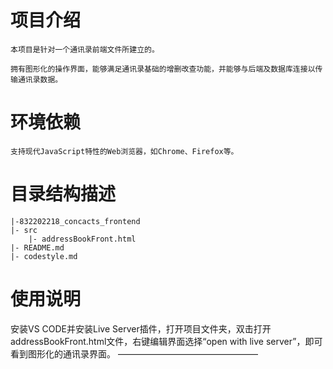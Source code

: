 # 项目介绍
    本项目是针对一个通讯录前端文件所建立的。
 
    拥有图形化的操作界面，能够满足通讯录基础的增删改查功能，并能够与后端及数据库连接以传输通讯录数据。
 
# 环境依赖
    支持现代JavaScript特性的Web浏览器，如Chrome、Firefox等。
 
# 目录结构描述
    |-832202218_concacts_frontend
    |- src
        |- addressBookFront.html
    |- README.md
    |- codestyle.md

# 使用说明
安装VS CODE并安装Live Server插件，打开项目文件夹，双击打开addressBookFront.html文件，右键编辑界面选择“open with live server”，即可看到图形化的通讯录界面。
————————————————
